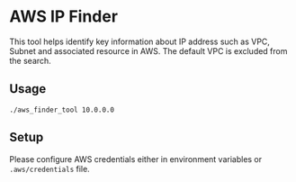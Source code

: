 # AWS IP Finder
This tool helps identify key information about IP address such as VPC, 
Subnet and associated resource in AWS. The default VPC is excluded from the search.

## Usage
``./aws_finder_tool 10.0.0.0``

## Setup
Please configure AWS credentials either in environment variables 
or ``.aws/credentials`` file.
